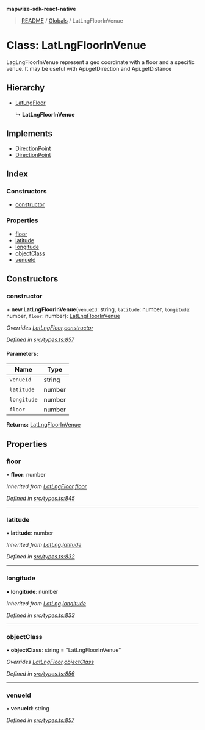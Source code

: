 **mapwize-sdk-react-native**

> [README](../README.md) / [Globals](../globals.md) / LatLngFloorInVenue

# Class: LatLngFloorInVenue

LagLngFloorInVenue represent a geo coordinate with a floor and a specific venue. It may be useful with Api.getDirection and Api.getDistance

## Hierarchy

* [LatLngFloor](latlngfloor.md)

  ↳ **LatLngFloorInVenue**

## Implements

* [DirectionPoint](../interfaces/directionpoint.md)
* [DirectionPoint](../interfaces/directionpoint.md)

## Index

### Constructors

* [constructor](latlngfloorinvenue.md#constructor)

### Properties

* [floor](latlngfloorinvenue.md#floor)
* [latitude](latlngfloorinvenue.md#latitude)
* [longitude](latlngfloorinvenue.md#longitude)
* [objectClass](latlngfloorinvenue.md#objectclass)
* [venueId](latlngfloorinvenue.md#venueid)

## Constructors

### constructor

\+ **new LatLngFloorInVenue**(`venueId`: string, `latitude`: number, `longitude`: number, `floor`: number): [LatLngFloorInVenue](latlngfloorinvenue.md)

*Overrides [LatLngFloor](latlngfloor.md).[constructor](latlngfloor.md#constructor)*

*Defined in [src/types.ts:857](https://github.com/Mapwize/mapwize-sdk-react-native/blob/18c4e52/src/types.ts#L857)*

#### Parameters:

Name | Type |
------ | ------ |
`venueId` | string |
`latitude` | number |
`longitude` | number |
`floor` | number |

**Returns:** [LatLngFloorInVenue](latlngfloorinvenue.md)

## Properties

### floor

•  **floor**: number

*Inherited from [LatLngFloor](latlngfloor.md).[floor](latlngfloor.md#floor)*

*Defined in [src/types.ts:845](https://github.com/Mapwize/mapwize-sdk-react-native/blob/18c4e52/src/types.ts#L845)*

___

### latitude

•  **latitude**: number

*Inherited from [LatLng](latlng.md).[latitude](latlng.md#latitude)*

*Defined in [src/types.ts:832](https://github.com/Mapwize/mapwize-sdk-react-native/blob/18c4e52/src/types.ts#L832)*

___

### longitude

•  **longitude**: number

*Inherited from [LatLng](latlng.md).[longitude](latlng.md#longitude)*

*Defined in [src/types.ts:833](https://github.com/Mapwize/mapwize-sdk-react-native/blob/18c4e52/src/types.ts#L833)*

___

### objectClass

•  **objectClass**: string = "LatLngFloorInVenue"

*Overrides [LatLngFloor](latlngfloor.md).[objectClass](latlngfloor.md#objectclass)*

*Defined in [src/types.ts:856](https://github.com/Mapwize/mapwize-sdk-react-native/blob/18c4e52/src/types.ts#L856)*

___

### venueId

•  **venueId**: string

*Defined in [src/types.ts:857](https://github.com/Mapwize/mapwize-sdk-react-native/blob/18c4e52/src/types.ts#L857)*
